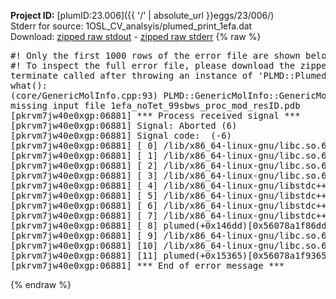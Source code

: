**Project ID:** [plumID:23.006]({{ '/' | absolute_url }}eggs/23/006/)  
Stderr for source:  1OSL_CV_analsyis/plumed_print_1efa.dat   
Download: [zipped raw stdout](plumed_print_1efa.dat.plumed.stdout.txt.zip) - [zipped raw stderr](plumed_print_1efa.dat.plumed.stderr.txt.zip) 
{% raw %}
<pre>
#! Only the first 1000 rows of the error file are shown below
#! To inspect the full error file, please download the zipped raw stderr file above
terminate called after throwing an instance of 'PLMD::Plumed::ExceptionError'
what():
(core/GenericMolInfo.cpp:93) PLMD::GenericMolInfo::GenericMolInfo(const PLMD::ActionOptions&)
missing input file 1efa_noTet_99sbws_proc_mod_resID.pdb
[pkrvm7jw40e0xgp:06881] *** Process received signal ***
[pkrvm7jw40e0xgp:06881] Signal: Aborted (6)
[pkrvm7jw40e0xgp:06881] Signal code:  (-6)
[pkrvm7jw40e0xgp:06881] [ 0] /lib/x86_64-linux-gnu/libc.so.6(+0x45330)[0x7f2f24445330]
[pkrvm7jw40e0xgp:06881] [ 1] /lib/x86_64-linux-gnu/libc.so.6(pthread_kill+0x11c)[0x7f2f2449eb2c]
[pkrvm7jw40e0xgp:06881] [ 2] /lib/x86_64-linux-gnu/libc.so.6(gsignal+0x1e)[0x7f2f2444527e]
[pkrvm7jw40e0xgp:06881] [ 3] /lib/x86_64-linux-gnu/libc.so.6(abort+0xdf)[0x7f2f244288ff]
[pkrvm7jw40e0xgp:06881] [ 4] /lib/x86_64-linux-gnu/libstdc++.so.6(+0xa5ff5)[0x7f2f248a5ff5]
[pkrvm7jw40e0xgp:06881] [ 5] /lib/x86_64-linux-gnu/libstdc++.so.6(+0xbb0da)[0x7f2f248bb0da]
[pkrvm7jw40e0xgp:06881] [ 6] /lib/x86_64-linux-gnu/libstdc++.so.6(_ZSt10unexpectedv+0x0)[0x7f2f248a5a55]
[pkrvm7jw40e0xgp:06881] [ 7] /lib/x86_64-linux-gnu/libstdc++.so.6(+0xa5a6f)[0x7f2f248a5a6f]
[pkrvm7jw40e0xgp:06881] [ 8] plumed(+0x146dd)[0x56078a1f86dd]
[pkrvm7jw40e0xgp:06881] [ 9] /lib/x86_64-linux-gnu/libc.so.6(+0x2a1ca)[0x7f2f2442a1ca]
[pkrvm7jw40e0xgp:06881] [10] /lib/x86_64-linux-gnu/libc.so.6(__libc_start_main+0x8b)[0x7f2f2442a28b]
[pkrvm7jw40e0xgp:06881] [11] plumed(+0x15365)[0x56078a1f9365]
[pkrvm7jw40e0xgp:06881] *** End of error message ***
</pre>
{% endraw %}

